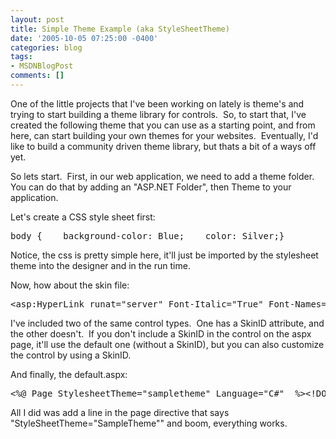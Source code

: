 ```yaml
---
layout: post
title: Simple Theme Example (aka StyleSheetTheme)
date: '2005-10-05 07:25:00 -0400'
categories: blog
tags:
- MSDNBlogPost
comments: []
---
```


One of the little projects that I've been working on lately is theme's and trying to start building a theme library for controls.&nbsp; So, to start that, I've created the following theme that you can use as a starting point, and from here, can start building your own themes for your websites.&nbsp; Eventually, I'd like to build a community driven theme library, but thats a bit of a ways off yet.

So lets start.&nbsp; First, in our web application, we need to add a theme folder.&nbsp; You can do that by adding an "ASP.NET Folder", then Theme to your application.

Let's create a CSS style sheet first:

<pre>body {    background-color: Blue;    color: Silver;}</pre>

Notice, the css is pretty simple here, it'll just be imported by the stylesheet theme into the designer and in the run time.

Now, how about the skin file:

<pre>&lt;asp:HyperLink runat="server" Font-Italic="True" Font-Names="Tahoma" Font-Underline="True" ForeColor="White" Text="DefaultLink" /&gt;&lt;asp:HyperLink SkinID="smallLink" Font-Size="XX-Small" runat="server" Font-Italic="True" Font-Names="Tahoma" Font-Underline="True" ForeColor="White" Text="SmallLink" /&gt;</pre>

I've included two of the same control types.&nbsp; One has a SkinID attribute, and the other doesn't.&nbsp; If you don't include a SkinID in the control on the aspx page, it'll use the default one (without a SkinID), but you can also customize the control by using a SkinID.

And finally, the default.aspx:

<pre>&lt;%@ Page StylesheetTheme="sampletheme" Language="C#"  %&gt;&lt;!DOCTYPE html PUBLIC "-//W3C//DTD XHTML 1.0 Transitional//EN" "http://www.w3.org/TR/xhtml1/DTD/xhtml1-transitional.dtd"&gt;&lt;html xmlns="http://www.w3.org/1999/xhtml"&gt;&lt;head runat="server"&gt;    &lt;title&gt;Untitled Page&lt;/title&gt;&lt;/head&gt;&lt;body&gt;    &lt;form id="form1" runat="server"&gt;        &lt;div&gt;            &lt;asp:HyperLink ID="HyperLink1" runat="server" /&gt;            &lt;br /&gt;            &lt;br /&gt;            &lt;asp:HyperLink ID="HyperLink2" runat="server" SkinID="smallLink" /&gt;        &lt;/div&gt;    &lt;/form&gt;&lt;/body&gt;&lt;/html&gt;</pre>

All I did was add a line in the page directive that says "StyleSheetTheme="SampleTheme"" and boom, everything works.